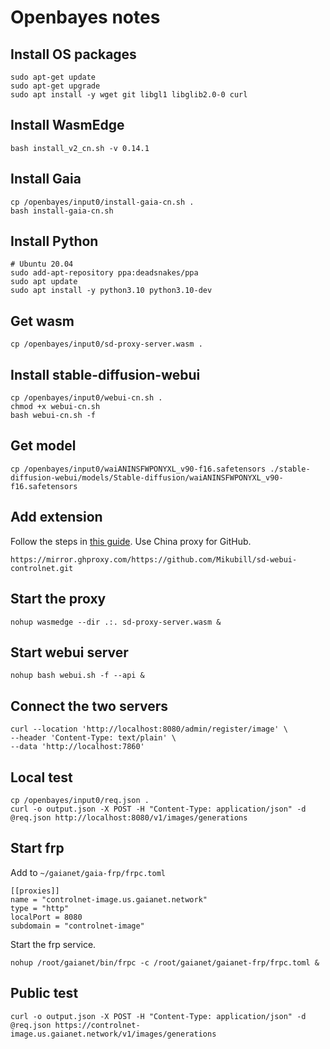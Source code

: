 # Openbayes notes

## Install OS packages

```
sudo apt-get update
sudo apt-get upgrade
sudo apt install -y wget git libgl1 libglib2.0-0 curl
```

## Install WasmEdge

```
bash install_v2_cn.sh -v 0.14.1
```

## Install Gaia

```
cp /openbayes/input0/install-gaia-cn.sh .
bash install-gaia-cn.sh
```

## Install Python

```
# Ubuntu 20.04
sudo add-apt-repository ppa:deadsnakes/ppa
sudo apt update
sudo apt install -y python3.10 python3.10-dev
```

## Get wasm

```
cp /openbayes/input0/sd-proxy-server.wasm .
```

## Install stable-diffusion-webui

```
cp /openbayes/input0/webui-cn.sh .
chmod +x webui-cn.sh
bash webui-cn.sh -f
```

## Get model

```
cp /openbayes/input0/waiANINSFWPONYXL_v90-f16.safetensors ./stable-diffusion-webui/models/Stable-diffusion/waiANINSFWPONYXL_v90-f16.safetensors
```

## Add extension

Follow the steps in [this guide](https://github.com/Mikubill/sd-webui-controlnet?tab=readme-ov-file#installation). Use China proxy for GitHub.

```
https://mirror.ghproxy.com/https://github.com/Mikubill/sd-webui-controlnet.git
```

## Start the proxy

```
nohup wasmedge --dir .:. sd-proxy-server.wasm &
```

## Start webui server

```
nohup bash webui.sh -f --api &
```

## Connect the two servers

```
curl --location 'http://localhost:8080/admin/register/image' \
--header 'Content-Type: text/plain' \
--data 'http://localhost:7860'
```

## Local test

```
cp /openbayes/input0/req.json .
curl -o output.json -X POST -H "Content-Type: application/json" -d @req.json http://localhost:8080/v1/images/generations
```

## Start frp

Add to `~/gaianet/gaia-frp/frpc.toml`

```
[[proxies]]
name = "controlnet-image.us.gaianet.network"
type = "http"
localPort = 8080
subdomain = "controlnet-image"
```

Start the frp service.

```
nohup /root/gaianet/bin/frpc -c /root/gaianet/gaianet-frp/frpc.toml &
```

## Public test

```
curl -o output.json -X POST -H "Content-Type: application/json" -d @req.json https://controlnet-image.us.gaianet.network/v1/images/generations
```


